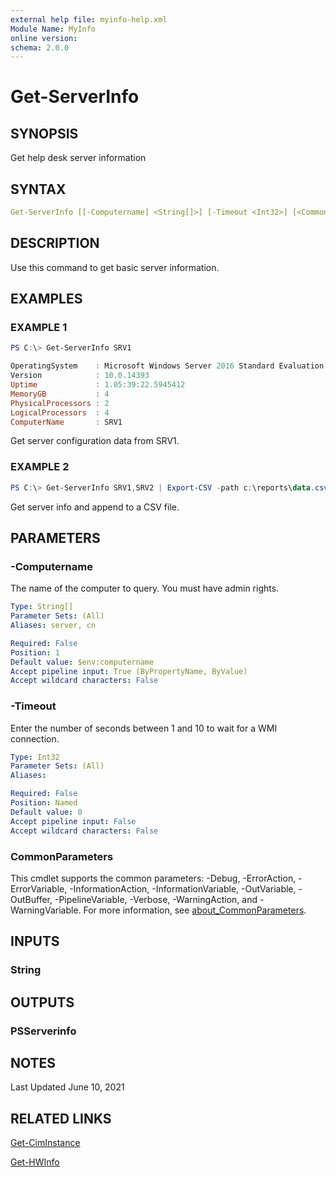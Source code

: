 ```yaml
---
external help file: myinfo-help.xml
Module Name: MyInfo
online version:
schema: 2.0.0
---
```


# Get-ServerInfo

## SYNOPSIS

Get help desk server information

## SYNTAX

```yaml
Get-ServerInfo [[-Computername] <String[]>] [-Timeout <Int32>] [<CommonParameters>]
```

## DESCRIPTION

Use this command to get basic server information.

## EXAMPLES

### EXAMPLE 1

```powershell
PS C:\> Get-ServerInfo SRV1

OperatingSystem    : Microsoft Windows Server 2016 Standard Evaluation
Version            : 10.0.14393
Uptime             : 1.05:39:22.5945412
MemoryGB           : 4
PhysicalProcessors : 2
LogicalProcessors  : 4
ComputerName       : SRV1
```

Get server configuration data from SRV1.

### EXAMPLE 2

```powershell
PS C:\> Get-ServerInfo SRV1,SRV2 | Export-CSV -path c:\reports\data.csv -append
```

Get server info and append to a CSV file.

## PARAMETERS

### -Computername

The name of the computer to query.
You must have admin rights.

```yaml
Type: String[]
Parameter Sets: (All)
Aliases: server, cn

Required: False
Position: 1
Default value: $env:computername
Accept pipeline input: True (ByPropertyName, ByValue)
Accept wildcard characters: False
```

### -Timeout

Enter the number of seconds between 1 and 10 to wait for a WMI connection.

```yaml
Type: Int32
Parameter Sets: (All)
Aliases:

Required: False
Position: Named
Default value: 0
Accept pipeline input: False
Accept wildcard characters: False
```

### CommonParameters

This cmdlet supports the common parameters: -Debug, -ErrorAction, -ErrorVariable, -InformationAction, -InformationVariable, -OutVariable, -OutBuffer, -PipelineVariable, -Verbose, -WarningAction, and -WarningVariable. For more information, see [about_CommonParameters](http://go.microsoft.com/fwlink/?LinkID=113216).

## INPUTS

### String

## OUTPUTS

### PSServerinfo

## NOTES

Last Updated June 10, 2021

## RELATED LINKS

[Get-CimInstance]()

[Get-HWInfo](Get-HWInfo.md)
